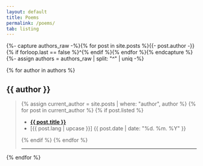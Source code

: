 ```yaml
---
layout: default
title: Poems
permalink: /poems/
tab: listing
---
```


{%- capture authors_raw -%}{% for post in site.posts %}{{- post.author -}}{% if forloop.last == false %}^{% endif %}{% endfor %}{% endcapture %}
{%- assign authors = authors_raw | split: "^" | uniq -%}

<div id="post">
<div class="frame">
<div class="poem-list">
{% for author in authors %}
	<h2 id="{{ author | replace: " ", "-" }}">{{ author }}</h2>
	<blockquote>
		{% assign current_author = site.posts | where: "author", author %}
		{% for post in current_author %}
			{% if post.listed %}
			<ul class="hfill">
    			<li><a href="{{ post.url | relative_url }}"><b>{{ post.title }}</b></a></li>
				<li>[{{ post.lang | upcase }}] <time datetime="{{ post.date | date_to_xmlschema }}">{{ post.date  | date: "%d. %m. %Y" }}</time></li>
			</ul>
			{% endif %}
		{% endfor %}
		<hr/>
	</blockquote>
{% endfor %}
</div>
</div>

